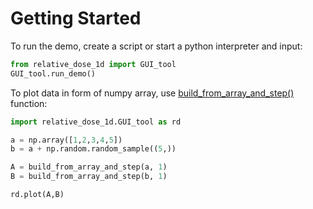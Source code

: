 # Getting Started

To run the demo, create a script or start a python interpreter and input:

```python
from relative_dose_1d import GUI_tool
GUI_tool.run_demo()
```

To plot data in form of numpy array, use [build_from_array_and_step()](Tools_module_label) function:

```python
import relative_dose_1d.GUI_tool as rd

a = np.array([1,2,3,4,5])
b = a + np.random.random_sample((5,))

A = build_from_array_and_step(a, 1)
B = build_from_array_and_step(b, 1)

rd.plot(A,B)
```